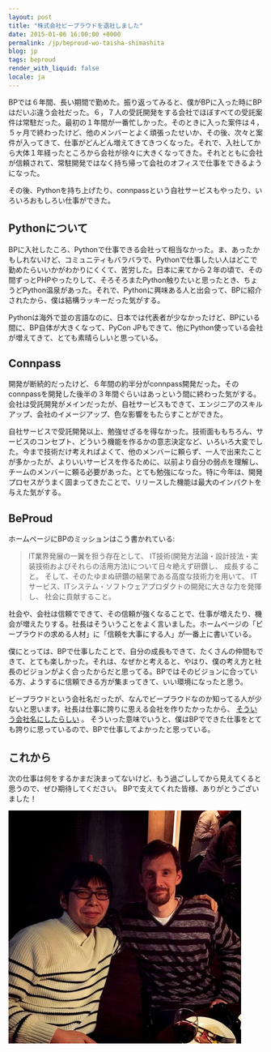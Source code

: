 ```yaml
---
layout: post
title: "株式会社ビープラウドを退社しました"
date: 2015-01-06 16:00:00 +0000
permalink: /jp/beproud-wo-taisha-shimashita
blog: jp
tags: beproud
render_with_liquid: false
locale: ja
---
```


BPでは６年間、長い期間で勤めた。振り返ってみると、僕がBPに入った時にBPはだいぶ違う会社だった。６，７人の受託開発をする会社でほぼすべての受託案件は常駐だった。最初の１年間が一番忙しかった。そのときに入った案件は４，５ヶ月で終わったけど、他のメンバーとよく頑張ったせいか、その後、次々と案件が入ってきて、仕事がどんどん増えてきてきつくなった。それで、入社してから大体１年経ったところから会社が徐々に大きくなってきた。それとともに会社が信頼されて、常駐開発ではなく持ち帰って会社のオフィスで仕事をできるようになった。

その後、Pythonを持ち上げたり、connpassという自社サービスもやったり、いろいろおもしろい仕事ができた。

## Pythonについて

BPに入社したころ、Pythonで仕事できる会社って相当なかった。ま、あったかもしれないけど、コミュニティもバラバラで、Pythonで仕事したい人はどこで勤めたらいいかがわかりにくくて、苦労した。日本に来てから２年の頃で、その間ずっとPHPやったりして、そろそろまたPython触りたいと思ったとき、ちょうどPython温泉があった。それで、Pythonに興味ある人と出会って、BPに紹介されたから、僕は結構ラッキーだった気がする。

Pythonは海外で並の言語なのに、日本では代表者が少なかったけど、BPにいる間に、BP自体が大きくなって、PyCon JPもできて、他にPython使っている会社が増えてきて、とても素晴らしいと思っている。

## Connpass

開発が断続的だったけど、６年間の約半分がconnpass開発だった。そのconnpassを開発した後半の３年間ぐらいはあっという間に終わった気がする。会社は受託開発がメインだったが、自社サービスもできて、エンジニアのスキルアップ、会社のイメージアップ、色な影響をもたらすことができた。

自社サービスで受託開発以上、勉強せざるを得なかった。技術面ももちろん、サービスのコンセプト、どういう機能を作るかの意志決定など、いろいろ大変でした。今まで技術だけ考えればよくて、他のメンバーに頼らず、一人で出来たことが多かったが、よりいいサービスを作るために、以前より自分の弱点を理解し、チームのメンバーに頼る必要があった。とても勉強になった。特に今年は、開発プロセスがうまく固まってきたことで、リリースした機能は最大のインパクトを与えた気がする。

## BeProud

ホームページにBPのミッションはこう書かれている:

> IT業界発展の一翼を担う存在として、 IT技術(開発方法論・設計技法・実装技術およびそれらの活用方法)について日々絶えず研鑽し、 成長すること。
> そして、そのたゆまぬ研鑽の結果である高度な技術力を用いて、 ITサービス、ITシステム・ソフトウェアプロダクトの開発に大きな力を発揮し、 社会に貢献すること。

社会や、会社は信頼でできて、その信頼が強くなることで、仕事が増えたり、機会が増えたりする。社長はそういうことをよく言いました。ホームページの「ビープラウドの求める人材」に「信頼を大事にする人」が一番上に書いている。

僕にとっては、BPで仕事したことで、自分の成長もできて、たくさんの仲間もできて、とても楽しかった。それは、なぜかと考えると、やはり、僕の考え方と社長のビジョンがよく合ったからだと思ってる。BPではそのビジョンに合っている方、ようするに信頼できる方が集まってきて、いい環境になったと思う。

ビープラウドという会社名だったが、なんでビープラウドなのか知ってる人が少ないと思います。社長は仕事に誇りに思える会社を作りたかったから、 [そういう会社名にしたらしい](http://shacho.beproud.jp/entry/20061023/1161534395) 。 そういった意味でいうと、僕はBPでできた仕事をとても誇りに思っているので、BPで仕事してよかったと思っている。

## これから

次の仕事は何をするかまだ決まってないけど、もう過ごししてから見えてくると思うので、ぜひ期待してください。 BPで支えてくれた皆様、ありがとうございました！

![Feiz & Me](/assets/images/729/feiz_medium.jpg)

